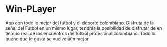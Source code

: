 # Win-PLayer
App con todo lo mejor del fútbol y el deporte colombiano. Disfruta de la señal del Fútbol en un mismo lugar, tendrás la posibilidad de disfrutar de en tiempo real de los encuentros del fútbol profesional colombiano. Todo lo bueno que te gusta se vuelve aún mejor
